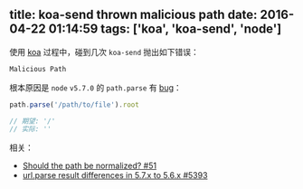 title: koa-send thrown malicious path
date: 2016-04-22 01:14:59
tags: ['koa', 'koa-send', 'node']
---

使用 [koa](http://koajs.com/) 过程中，碰到几次 `koa-send` 抛出如下错误：

``` bash
Malicious Path
```

根本原因是 `node` `v5.7.0` 的 `path.parse` 有 [bug](https://github.com/nodejs/node/issues/5393)：

``` js
path.parse('/path/to/file').root

// 期望: '/'
// 实际: ''
```

相关：
- [Should the path be normalized? #51](https://github.com/koajs/send/issues/51)
- [url.parse result differences in 5.7.x to 5.6.x #5393](https://github.com/nodejs/node/issues/5393)
